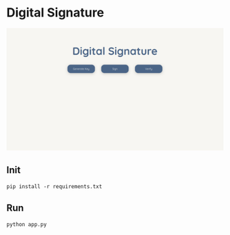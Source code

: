 # Digital Signature

![main_page_hehe](/images/main.png)

## Init
```
pip install -r requirements.txt
```

## Run
```
python app.py
```
